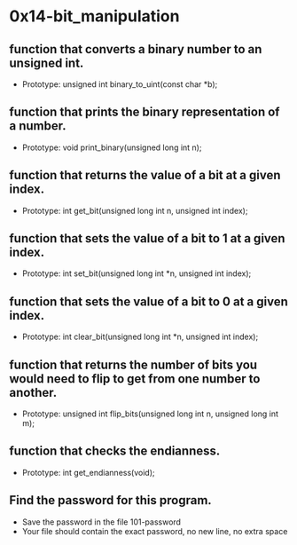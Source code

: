 # 0x14-bit_manipulation
## function that converts a binary number to an unsigned int.
- Prototype: unsigned int binary_to_uint(const char *b);
## function that prints the binary representation of a number.
- Prototype: void print_binary(unsigned long int n);
## function that returns the value of a bit at a given index.
- Prototype: int get_bit(unsigned long int n, unsigned int index);
## function that sets the value of a bit to 1 at a given index.
- Prototype: int set_bit(unsigned long int *n, unsigned int index);
## function that sets the value of a bit to 0 at a given index.
- Prototype: int clear_bit(unsigned long int *n, unsigned int index);
## function that returns the number of bits you would need to flip to get from one number to another.
- Prototype: unsigned int flip_bits(unsigned long int n, unsigned long int m);
## function that checks the endianness.
- Prototype: int get_endianness(void);
## Find the password for this program.
- Save the password in the file 101-password
- Your file should contain the exact password, no new line, no extra space
